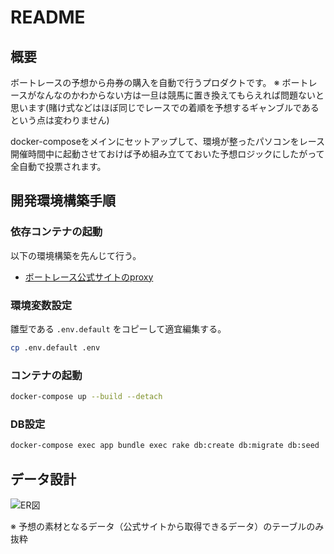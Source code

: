 # README

## 概要

ボートレースの予想から舟券の購入を自動で行うプロダクトです。
※ ボートレースがなんなのかわからない方は一旦は競馬に置き換えてもらえれば問題ないと思います(賭け式などはほぼ同じでレースでの着順を予想するギャンブルであるという点は変わりません)

docker-composeをメインにセットアップして、環境が整ったパソコンをレース開催時間中に起動させておけば予め組み立てておいた予想ロジックにしたがって全自動で投票されます。

## 開発環境構築手順

### 依存コンテナの起動

以下の環境構築を先んじて行う。

* [ボートレース公式サイトのproxy](https://github.com/k0kishima/boatrace_official_website_proxy)

### 環境変数設定

雛型である `.env.default` をコピーして適宜編集する。

```bash
cp .env.default .env
```

### コンテナの起動

```bash
docker-compose up --build --detach 
```

### DB設定

```bash
docker-compose exec app bundle exec rake db:create db:migrate db:seed
```

## データ設計

![ER図](https://user-images.githubusercontent.com/56298669/125150627-35d0c200-e17c-11eb-84f5-8bf604add30a.png)

※ 予想の素材となるデータ（公式サイトから取得できるデータ）のテーブルのみ抜粋